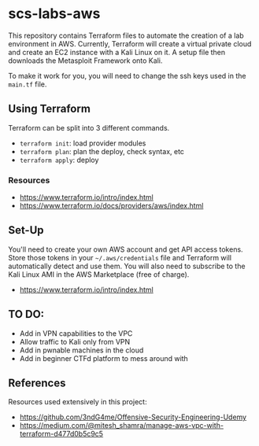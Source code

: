 # scs-labs-aws

This repository contains Terraform files to automate the creation of a lab environment in AWS. Currently, Terraform will create a virtual private cloud and create an EC2 instance with a Kali Linux on it. A setup file then downloads the Metasploit Framework onto Kali.

To make it work for you, you will need to change the ssh keys used in the `main.tf` file.

## Using Terraform

Terraform can be split into 3 different commands.

- `terraform init`: load provider modules
- `terraform plan`: plan the deploy, check syntax, etc
- `terraform apply`: deploy

### Resources
- https://www.terraform.io/intro/index.html
- https://www.terraform.io/docs/providers/aws/index.html

## Set-Up

You'll need to create your own AWS account and get API access tokens. Store those tokens in your `~/.aws/credentials` file and Terraform will automatically detect and use them. You will also need to subscribe to the Kali Linux AMI in the AWS Marketplace (free of charge).

- https://www.terraform.io/intro/index.html

## TO DO:

- Add in VPN capabilities to the VPC
- Allow traffic to Kali only from VPN
- Add in pwnable machines in the cloud
- Add in beginner CTFd platform to mess around with

## References

Resources used extensively in this project:

- https://github.com/3ndG4me/Offensive-Security-Engineering-Udemy
- https://medium.com/@mitesh_shamra/manage-aws-vpc-with-terraform-d477d0b5c9c5